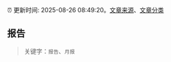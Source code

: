 :alarm_clock: 更新时间: 2025-08-26 08:49:20。[文章来源](/README.md)、[文章分类](/TAGS.md)

## 报告


> 关键字：`报告`、`月报`



